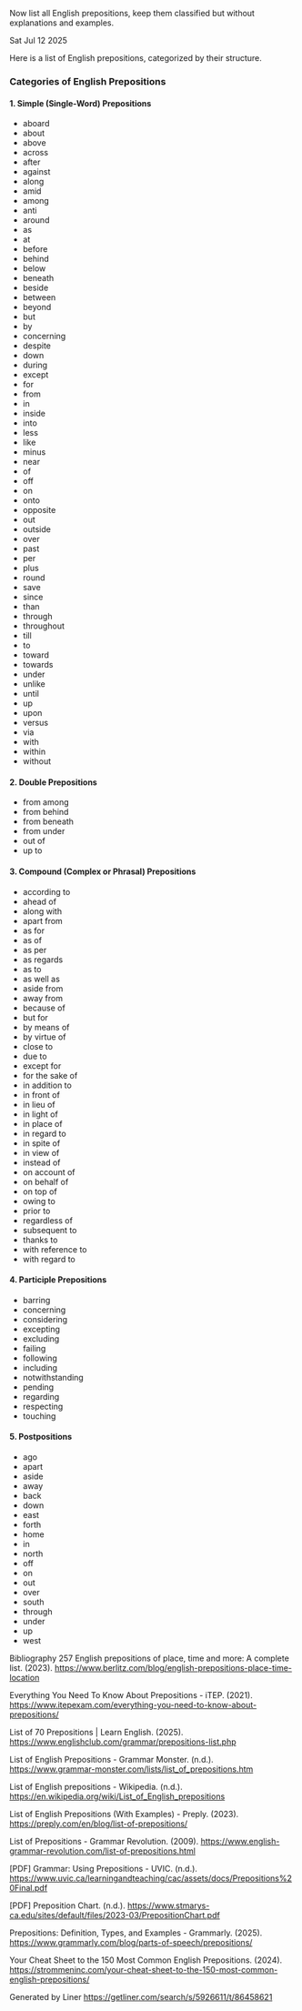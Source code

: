 Now list all English prepositions, keep them classified but without explanations and examples.

Sat Jul 12 2025

Here is a list of English prepositions, categorized by their structure.

### Categories of English Prepositions

#### 1. Simple (Single-Word) Prepositions

-   aboard
-   about
-   above
-   across
-   after
-   against
-   along
-   amid
-   among
-   anti
-   around
-   as
-   at
-   before
-   behind
-   below
-   beneath
-   beside
-   between
-   beyond
-   but
-   by
-   concerning
-   despite
-   down
-   during
-   except
-   for
-   from
-   in
-   inside
-   into
-   less
-   like
-   minus
-   near
-   of
-   off
-   on
-   onto
-   opposite
-   out
-   outside
-   over
-   past
-   per
-   plus
-   round
-   save
-   since
-   than
-   through
-   throughout
-   till
-   to
-   toward
-   towards
-   under
-   unlike
-   until
-   up
-   upon
-   versus
-   via
-   with
-   within
-   without

#### 2. Double Prepositions

-   from among
-   from behind
-   from beneath
-   from under
-   out of
-   up to

#### 3. Compound (Complex or Phrasal) Prepositions

-   according to
-   ahead of
-   along with
-   apart from
-   as for
-   as of
-   as per
-   as regards
-   as to
-   as well as
-   aside from
-   away from
-   because of
-   but for
-   by means of
-   by virtue of
-   close to
-   due to
-   except for
-   for the sake of
-   in addition to
-   in front of
-   in lieu of
-   in light of
-   in place of
-   in regard to
-   in spite of
-   in view of
-   instead of
-   on account of
-   on behalf of
-   on top of
-   owing to
-   prior to
-   regardless of
-   subsequent to
-   thanks to
-   with reference to
-   with regard to

#### 4. Participle Prepositions

-   barring
-   concerning
-   considering
-   excepting
-   excluding
-   failing
-   following
-   including
-   notwithstanding
-   pending
-   regarding
-   respecting
-   touching

#### 5. Postpositions

-   ago
-   apart
-   aside
-   away
-   back
-   down
-   east
-   forth
-   home
-   in
-   north
-   off
-   on
-   out
-   over
-   south
-   through
-   under
-   up
-   west

Bibliography
257 English prepositions of place, time and more: A complete list. (2023). https://www.berlitz.com/blog/english-prepositions-place-time-location

Everything You Need To Know About Prepositions - iTEP. (2021). https://www.itepexam.com/everything-you-need-to-know-about-prepositions/

List of 70 Prepositions | Learn English. (2025). https://www.englishclub.com/grammar/prepositions-list.php

List of English Prepositions - Grammar Monster. (n.d.). https://www.grammar-monster.com/lists/list_of_prepositions.htm

List of English prepositions - Wikipedia. (n.d.). https://en.wikipedia.org/wiki/List_of_English_prepositions

List of English Prepositions (With Examples) - Preply. (2023). https://preply.com/en/blog/list-of-prepositions/

List of Prepositions - Grammar Revolution. (2009). https://www.english-grammar-revolution.com/list-of-prepositions.html

[PDF] Grammar: Using Prepositions - UVIC. (n.d.). https://www.uvic.ca/learningandteaching/cac/assets/docs/Prepositions%20Final.pdf

[PDF] Preposition Chart. (n.d.). https://www.stmarys-ca.edu/sites/default/files/2023-03/PrepositionChart.pdf

Prepositions: Definition, Types, and Examples - Grammarly. (2025). https://www.grammarly.com/blog/parts-of-speech/prepositions/

Your Cheat Sheet to the 150 Most Common English Prepositions. (2024). https://strommeninc.com/your-cheat-sheet-to-the-150-most-common-english-prepositions/



Generated by Liner
https://getliner.com/search/s/5926611/t/86458621